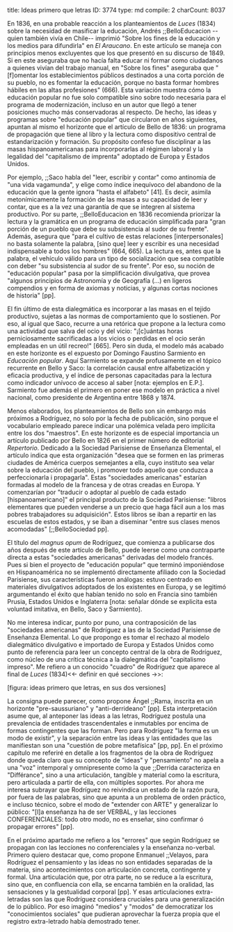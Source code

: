 title:          Ideas primero que letras
ID:             3774
type:           md
compile:        2
charCount:      8037


En 1836, en una probable reacción a los planteamientos de *Luces* (1834) sobre la necesidad de masificar la educación, Andrés ;;BelloEducacion --quien también vivía en Chile--  imprimió "Sobre los fines de la educación y los medios para difundirla" en *El Araucano*. En este artículo se maneja con principios menos excluyentes  que los que presentó en su discurso de 1849. Si en este aseguraba que no hacía falta educar ni formar como ciudadanos a quienes vivían del trabajo manual, en "Sobre los fines" aseguraba que "[f]omentar los establecimientos públicos destinados a una corta porción de su pueblo, no es fomentar la educación, porque no basta formar hombres hábiles en las altas profesiones" (666). Esta variación muestra cómo la educación popular no fue solo compatible sino sobre todo necesaria para el programa de modernización, incluso en un autor que llegó a tener posiciones mucho más conservadoras al respecto. De hecho, las ideas y programas sobre "educación popular" que circularon en años siguientes, apuntan al mismo el horizonte que el artículo de Bello de 1836: un programa de propagación que tiene al libro y la lectura  como dispositivo central de estandarización y formación. Su propósito confeso fue disciplinar a las masas hispanoamericanas para incorporarlas al régimen laboral y la legalidad del "capitalismo de imprenta" adoptado de Europa y Estados Unidos. 

Por ejemplo, ;;Saco habla del "leer, escribir y contar" como antinomia de "una vida vagamunda", y elige como índice inequívoco del abandono de la educación  que la gente ignora "hasta el alfabeto" [41]. Es decir, asimila metonímicamente la formación de las masas a su capacidad de leer y contar, que es a la vez una garantía de que se integren al sistema productivo. Por su parte, ;;BelloEducacion en 1836 recomienda priorizar la lectura y la gramática en un programa de educación simplificada para "gran porción de un pueblo que debe su subsistencia al sudor de su frente". Además, asegura que "para el cultivo de estas relaciones [interpersonales] no basta solamente la palabra, [sino que] leer y escribir es una necesi­dad indispensable a todos los hombres" (664, 665). La lectura es, antes que la palabra, el vehículo válido para un tipo de socialización que sea compatible con deber "su subsistencia al sudor de su frente". Por eso, su noción de "educación popular" pasa por la simplificación divulgativa, que provea "algunos principios de Astronomía y de Geografía (...) en lige­ros compendios y en forma de axiomas y noticias, y algu­nas cortas nociones de historia" [pp]. 

El fin último de esta dialegmática es incorporar a las masas en el tejido productivo, sujetas a las normas de comportamiento que lo sostienen. Por eso, al igual que Saco, recurre a una retórica que propone a la lectura como una actividad que salva del ocio y del vicio:  "¡[c]uántas horas perniciosamente sacrificadas a los vicios o perdidas en el ocio serán empleadas en un útil recreo!" [665]. Pero sin duda, el modelo más acabado en este horizonte es el expuesto por Domingo Faustino Sarmiento en *Educación popular*. Aquí Sarmiento se expande profusamente en el tópico recurrente en Bello y Saco: la correlación causal entre alfabetización y eficacia productiva, y el índice de personas capacitadas para la lectura como indicador unívoco de acceso al saber [nota: ejemplos en E.P.]. Sarmiento fue además el primero en poner ese modelo en práctica a nivel nacional, como presidente de Argentina entre 1868 y 1874.

Menos elaborados, los planteamientos de Bello son sin embargo más próximos a Rodríguez, no solo por la fecha de publicación, sino porque el vocabulario empleado parece indicar una polémica velada pero implícita entre los dos "maestros". En este horizonte es de especial importancia un artículo publicado por Bello en 1826 en el primer número de editorial *Repertorio*. Dedicado a la Sociedad Parisiense de Enseñanza Elemental, el artículo indica que esta organización "desea que se formen en las primeras ciudades de América cuerpos semejantes a ella, cuyo instituto sea velar sobre la educación del pueblo, i promover todo aquello que conduzca a perfeccionarla i propagarla". Estas "sociedades americanas" estarían formadas al modelo de la francesa y de otras creadas en Europa. Y comenzarían por "traducir o adoptar al pueblo de cada estado [hispanoamericano]" el principal producto de la Sociedad Parisiense: "libros elementares que pueden venderse a un precio que haga fácil aun a los mas pobres trabajadores su adquisición". Estos libros se iban a repartir en las escuelas de estos estados, y se iban a diseminar "entre sus clases menos acomodadas" [;;BelloSociedad pp]. 

El título del *magnus opum* de Rodríguez, que comienza a publicarse dos años después de este artículo de Bello, puede leerse como una contraparte directa a estas "sociedades americanas" derivadas del modelo francés. Pues si bien el proyecto de "educación popular" que terminó imponiéndose en Hispanoamérica no se implementó directamente afiliado con la Sociedad Parisiense, sus características fueron análogas: estuvo centrado en materiales divulgativos adoptados de los existentes en Europa, y se legitimó argumentando el éxito que habían tenido no solo en Francia sino también Prusia, Estados Unidos e Inglaterra [nota: señalar dónde se explicita esta voluntad imitativa, en Bello, Saco y Sarmiento]. 

No me interesa indicar, punto por puno, una contraposición de las "sociedades americanas" de Rodríguez a las de la Sociedad Parisiense de Enseñanza Elemental. Lo que propongo es tomar el rechazo al modelo dialegmático divulgativo e importado de Europa y Estados Unidos como punto de referencia para leer un concepto central de la obra de Rodríguez, como núcleo de una crítica técnica a la dialegmática del "capitalismo impreso". Me refiero a un conocido "cuadro" de Rodríguez que aparece al final de *Luces* (1834)<<- definir en qué secciones ->>: 

[figura: ideas primero que letras, en sus dos versiones]

La consigna puede parecer, como propone Ángel ;;Rama, inscrita en un horizonte "pre-saussuriano" y "anti-derrideano" [pp]. Esta interpretación asume que, al anteponer las ideas a las letras, Rodríguez postula una prevalencia de entidades trascendentales e inmutables por encima de formas contingentes que las forman. Pero para Rodríguez "la forma es un modo de existir", y la separación entre las ideas y las entidades que las manifiestan son una "cuestión de pobre metafísica" [pp, pp]. En el próximo capítulo me referiré en detalle a los fragmentos de la obra de Rodríguez donde queda claro que su concepto de "ideas" y "pensamiento" no apela a una "voz" intemporal y omnipresente como la que ;;Derrida caracteriza en "Différance", sino a una articulación, tangible y material como la escritura, pero articulada a partir de ella, con múltiples soportes. Por ahora me interesa subrayar que Rodríguez no reivindica un estado de la razón pura, por fuera de las palabras, sino que apunta a un problema de orden práctico, e incluso técnico, sobre el modo de "extender con ARTE" y generalizar lo público: "[l]a enseñanza ha de ser VERBAL, y las lecciones CONFERENCIALES: todo otro modo, no es enseñar, sino confirmar ó propagar errores" [pp]. 

En el próximo apartado me refiero a los "errores" que según Rodríguez se propagan con las lecciones no conferenciales y la enseñanza no-verbal. Primero quiero destacar que, como propone Enmanuel ;;Velayos, para Rodríguez el pensamiento y las ideas no son entidades separadas de la materia, sino acontecimientos con articulación concreta, contingente y formal. Una articulación que, por otra parte, no se reduce a la escritura, sino que, en confluencia con ella, se encarna también en la oralidad, las sensaciones y la gestualidad corporal [pp]. Y esas articulaciones extra-letradas son las que Rodríguez considera cruciales para una generalización de lo público. Por eso imaginó "medios" y "modos" de democratizar los "conocimientos sociales" que pudieran aprovechar la fuerza propia que el registro extra-letrado había demostrado tener. 